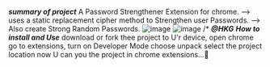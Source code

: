 ***summary of project***
A Password Strengthener Extension for chrome.
--> uses a static replacement cipher method to Strengthen user Passwords.
--> Also create Strong Random Passwords.
![image](https://github.com/user-attachments/assets/82ff1c10-8c5c-4d43-aa72-59247931d28c)
![image](https://github.com/user-attachments/assets/c24676cd-5678-4c07-a45a-f442e6f6b95e)
/*
***@HKG***
***How to install and Use***
download or fork thee project to U'r device,
open chrome go to extensions, turn on Developer Mode
choose unpack select the project location 
now U can you the project in chrome extensions...💖


